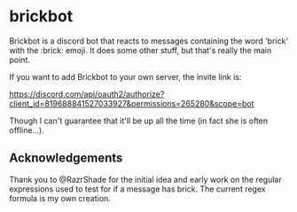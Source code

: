 # brickbot
Brickbot is a discord bot that reacts to messages containing the word 'brick' with the :brick: emoji. It does some other stuff, but that's really the main point.

If you want to add Brickbot to your own server, the invite link is:

https://discord.com/api/oauth2/authorize?client_id=819688841527033927&permissions=265280&scope=bot

Though I can't guarantee that it'll be up all the time (in fact she is often offline...).

## Acknowledgements

Thank you to @RazrShade for the initial idea and early work on the regular expressions used to test for if a message has brick. The current regex formula is my own creation.
